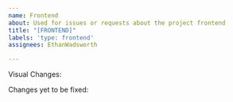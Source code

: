 ```yaml
---
name: Frontend
about: Used for issues or requests about the project frontend
title: "[FRONTEND]"
labels: 'type: frontend'
assignees: EthanWadsworth

---
```


Visual Changes:

Changes yet to be fixed:
